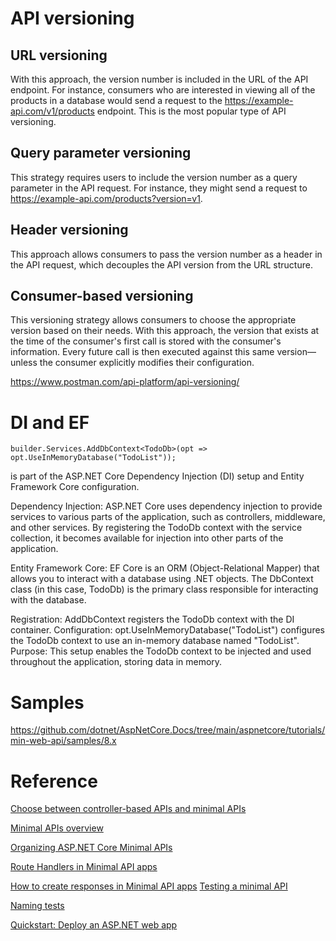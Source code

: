 # API versioning

## URL versioning
With this approach, the version number is included in the URL of the API endpoint. For instance, consumers who are interested in viewing all of the products in a database would send a request to the https://example-api.com/v1/products endpoint. This is the most popular type of API versioning.

## Query parameter versioning
This strategy requires users to include the version number as a query parameter in the API request. For instance, they might send a request to https://example-api.com/products?version=v1.

## Header versioning
This approach allows consumers to pass the version number as a header in the API request, which decouples the API version from the URL structure.

## Consumer-based versioning
This versioning strategy allows consumers to choose the appropriate version based on their needs. With this approach, the version that exists at the time of the consumer's first call is stored with the consumer's information. Every future call is then executed against this same version—unless the consumer explicitly modifies their configuration.

https://www.postman.com/api-platform/api-versioning/

# DI and EF

`builder.Services.AddDbContext<TodoDb>(opt => opt.UseInMemoryDatabase("TodoList"));`

is part of the ASP.NET Core Dependency Injection (DI) setup and Entity Framework Core configuration.

Dependency Injection: ASP.NET Core uses dependency injection to provide services to various parts of the application, such as controllers, middleware, and other services. By registering the TodoDb context with the service collection, it becomes available for injection into other parts of the application.

Entity Framework Core: EF Core is an ORM (Object-Relational Mapper) that allows you to interact with a database using .NET objects. The DbContext class (in this case, TodoDb) is the primary class responsible for interacting with the database.

Registration: AddDbContext<TodoDb> registers the TodoDb context with the DI container.
Configuration: opt.UseInMemoryDatabase("TodoList") configures the TodoDb context to use an in-memory database named "TodoList".
Purpose: This setup enables the TodoDb context to be injected and used throughout the application, storing data in memory.

# Samples

https://github.com/dotnet/AspNetCore.Docs/tree/main/aspnetcore/tutorials/min-web-api/samples/8.x

# Reference
[Choose between controller-based APIs and minimal APIs](https://learn.microsoft.com/en-us/aspnet/core/fundamentals/apis?view=aspnetcore-8.0)

[Minimal APIs overview](https://learn.microsoft.com/en-us/aspnet/core/fundamentals/minimal-apis/overview?view=aspnetcore-8.0)

[Organizing ASP.NET Core Minimal APIs](https://www.tessferrandez.com/blog/2023/10/31/organizing-minimal-apis.html)

[Route Handlers in Minimal API apps](https://learn.microsoft.com/en-us/aspnet/core/fundamentals/minimal-apis/route-handlers?view=aspnetcore-8.0)

[How to create responses in Minimal API apps](https://learn.microsoft.com/en-us/aspnet/core/fundamentals/minimal-apis/responses?view=aspnetcore-8.0#typedresults-vs-results)
[Testing a minimal API](https://github.com/dotnet/AspNetCore.Docs.Samples/tree/main/fundamentals/minimal-apis/samples/MinApiTestsSample)

[Naming tests](https://www.tessferrandez.com/blog/2023/11/08/naming-tests.html)

[Quickstart: Deploy an ASP.NET web app](https://learn.microsoft.com/en-us/azure/app-service/quickstart-dotnetcore?tabs=net70&pivots=development-environment-vs)

